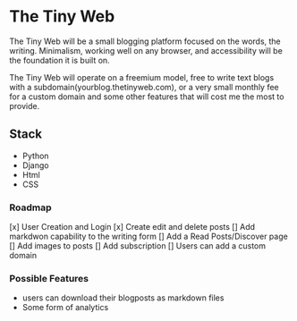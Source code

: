 # The Tiny Web

The Tiny Web will be a small blogging platform focused on the words, the writing. Minimalism, working well on any browser, and accessibility will be the foundation it is built on. 

The Tiny Web will operate on a freemium model, free to write text blogs with a subdomain(yourblog.thetinyweb.com), or a very small monthly fee for a custom domain and some other features that will cost me the most to provide. 

## Stack

- Python
- Django
- Html
- CSS

### Roadmap

[x] User Creation and Login
[x] Create edit and delete posts
[] Add markdwon capability to the writing form
[] Add a Read Posts/Discover page
[] Add images to posts
[] Add subscription
[] Users can add a custom domain

### Possible Features

- users can download their blogposts as markdown files
- Some form of analytics